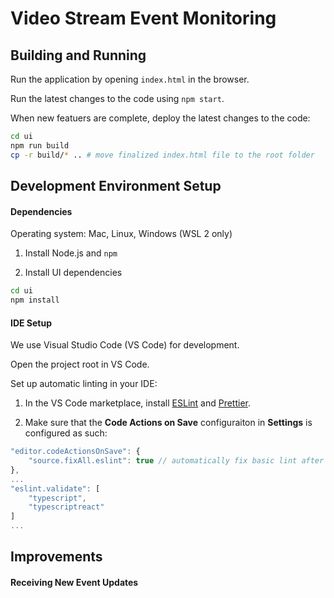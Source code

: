 # Video Stream Event Monitoring

## **Building and Running**
Run the application by opening ```index.html``` in the browser.

Run the latest changes to the code using ```npm start```.

When new featuers are complete, deploy the latest changes to the code:
```bash
cd ui
npm run build
cp -r build/* .. # move finalized index.html file to the root folder
```

## **Development Environment Setup**
#### **Dependencies**
Operating system: Mac, Linux, Windows (WSL 2 only)

1. Install Node.js and ```npm```

2. Install UI dependencies

```bash
cd ui
npm install
```

#### **IDE Setup**
We use Visual Studio Code (VS Code) for development.

Open the project root in VS Code.

Set up automatic linting in your IDE:
1. In the VS Code marketplace, install [ESLint](https://marketplace.visualstudio.com/items?itemName=dbaeumer.vscode-eslint) and [Prettier](https://marketplace.visualstudio.com/items?itemName=esbenp.prettier-vscode).

2. Make sure that the **Code Actions on Save** configuraiton in **Settings** is configured as such:
```js
"editor.codeActionsOnSave": {
    "source.fixAll.eslint": true // automatically fix basic lint after file save
},
...
"eslint.validate": [
    "typescript",
    "typescriptreact"
]
...
```

## **Improvements**

#### **Receiving New Event Updates**